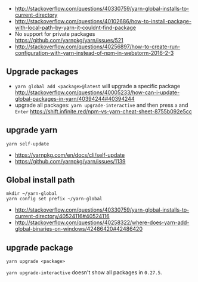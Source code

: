 - http://stackoverflow.com/questions/40330759/yarn-global-installs-to-current-directory
- http://stackoverflow.com/questions/40102686/how-to-install-package-with-local-path-by-yarn-it-couldnt-find-package
- No support for private packages https://github.com/yarnpkg/yarn/issues/521
- http://stackoverflow.com/questions/40256897/how-to-create-run-configuration-with-yarn-instead-of-npm-in-webstorm-2016-2-3

## Upgrade packages

- `yarn global add <package>@latest` will upgrade a specific package http://stackoverflow.com/questions/40005233/how-can-i-update-global-packages-in-yarn/40394244#40394244
- upgrade all packages: `yarn upgrade-interactive` and then press `a` and `Enter` https://shift.infinite.red/npm-vs-yarn-cheat-sheet-8755b092e5cc

## upgrade yarn

`yarn self-update`

- https://yarnpkg.com/en/docs/cli/self-update
- https://github.com/yarnpkg/yarn/issues/1139

## Global install path

```
mkdir ~/yarn-global
yarn config set prefix ~/yarn-global
```

- http://stackoverflow.com/questions/40330759/yarn-global-installs-to-current-directory/40524116#40524116
- http://stackoverflow.com/questions/40258322/where-does-yarn-add-global-binaries-on-windows/42486420#42486420

## upgrade package

`yarn upgrade <package>`

`yarn upgrade-interactive` doesn't show all packages in `0.27.5`.
